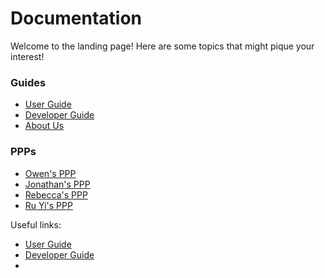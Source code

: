 # Documentation

Welcome to the landing page! Here are some topics that might pique your interest!

### Guides
- [User Guide](https://ay2122s1-cs2113-t16-2.github.io/tp/UserGuide.html)
- [Developer Guide](https://ay2122s1-cs2113-t16-2.github.io/tp/DeveloperGuide.html)
- [About Us](https://ay2122s1-cs2113-t16-2.github.io/tp/AboutUs.html)

### PPPs
- [Owen's PPP](https://ay2122s1-cs2113-t16-2.github.io/tp/team/owensoh.html)
- [Jonathan's PPP](https://ay2122s1-cs2113-t16-2.github.io/tp/team/wutdequack.html)
- [Rebecca's PPP](https://ay2122s1-cs2113-t16-2.github.io/tp/team/nguyin.html)
- [Ru Yi's PPP](https://ay2122s1-cs2113-t16-2.github.io/tp/team/ruyian.html)


Useful links:
* [User Guide](UserGuide.md)
* [Developer Guide](DeveloperGuide.md)
* 

